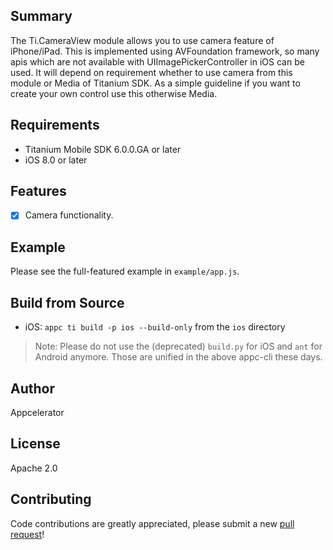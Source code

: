 
Summary
---------------
The Ti.CameraView module allows you to use camera feature of iPhone/iPad. This is implemented using AVFoundation framework, so many apis which are not available with UIImagePickerController in iOS can be used. It will depend on requirement whether to use camera from this module or Media of Titanium SDK. As a simple guideline if you want to create your own control use this otherwise Media.

Requirements
---------------
- Titanium Mobile SDK 6.0.0.GA or later
- iOS 8.0 or later

Features
---------------
- [x] Camera functionality. 

Example
---------------
Please see the full-featured example in `example/app.js`.

Build from Source
---------------
- iOS: `appc ti build -p ios --build-only` from the `ios` directory

> Note: Please do not use the (deprecated) `build.py` for iOS and `ant` for Android anymore.
> Those are unified in the above appc-cli these days.

Author
---------------
Appcelerator

License
---------------
Apache 2.0

Contributing
---------------
Code contributions are greatly appreciated, please submit a new [pull request](https://github.com/appcelerator-modules/ti.cameraview/pull/new/master)!
